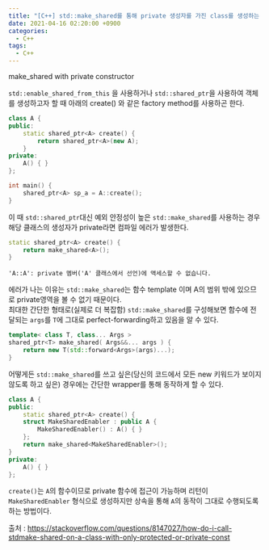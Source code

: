 ```yaml
---
title: "[C++] std::make_shared를 통해 private 생성자를 가진 class를 생성하는 방법"
date: 2021-04-16 02:20:00 +0900
categories:
  - C++
tags:
  - C++
---
```

make_shared with private constructor  

`std::enable_shared_from_this` 을 사용하거나 `std::shared_ptr`을 사용하여 객체를 생성하고자 할 때 아래의 create() 와 같은 factory method를 사용하곤 한다.
```cpp
class A {
public:
    static shared_ptr<A> create() {
        return shared_ptr<A>(new A);
    }
private:
    A() { }
};

int main() {
    shared_ptr<A> sp_a = A::create();
}
```
이 때 `std::shared_ptr`대신 예외 안정성이 높은 `std::make_shared`를 사용하는 경우 해당 클래스의 생성자가 private라면 컴파일 에러가 발생한다.  
```cpp
static shared_ptr<A> create() {
    return make_shared<A>();
}
```
```
'A::A': private 멤버('A' 클래스에서 선언)에 액세스할 수 없습니다.	
```
에러가 나는 이유는 `std::make_shared`는 함수 template 이며 A의 범위 밖에 있으므로 private영역을 볼 수 없기 때문이다.  
최대한 간단한 형태로(실제로 더 복잡함) `std::make_shared`를 구성해보면 함수에 전달되는 `args`를 `T`에 그대로 perfect-forwarding하고 있음을 알 수 있다.
```cpp
template< class T, class... Args >
shared_ptr<T> make_shared( Args&&... args ) {
    return new T(std::forward<Args>(args)...);
}
```
  
어떻게든 `std::make_shared`를 쓰고 싶은(당신의 코드에서 모든 new 키워드가 보이지 않도록 하고 싶은) 경우에는 간단한 wrapper를 통해 동작하게 할 수 있다.  
```cpp
class A {
public:
    static shared_ptr<A> create() {
    struct MakeSharedEnabler : public A {
        MakeSharedEnabler() : A() { }
    };
    return make_shared<MakeSharedEnabler>();
}
private:
    A() { }
};
```
`create()`는 `A`의 함수이므로 private 함수에 접근이 가능하며 리턴이 `MakeSharedEnabler` 형식으로 생성하지만 상속을 통해 `A`의 동작이 그대로 수행되도록 하는 방법이다.


출처 : https://stackoverflow.com/questions/8147027/how-do-i-call-stdmake-shared-on-a-class-with-only-protected-or-private-const
